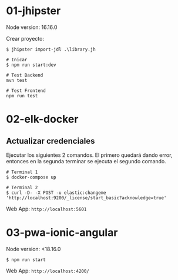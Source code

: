 # 01-jhipster

Node version: 16.16.0

Crear proyecto:
```
$ jhipster import-jdl .\library.jh
```

```
# Inicar
$ npm run start:dev

# Test Backend
mvn test

# Test Frontend
npm run test
```


# 02-elk-docker
## Actualizar credenciales
Ejecutar los siguientes 2 comandos. El primero quedará dando error, entonces en la segunda terminar se ejecuta el segundo comando.

```
# Terminal 1
$ docker-compose up

# Terminal 2
$ curl -D- -X POST -u elastic:changeme 'http://localhost:9200/_license/start_basic?acknowledge=true'
```

Web App: ```http://localhost:5601```

# 03-pwa-ionic-angular
Node version: <18.16.0
```
$ npm run start
```

Web App: ```http://localhost:4200/```